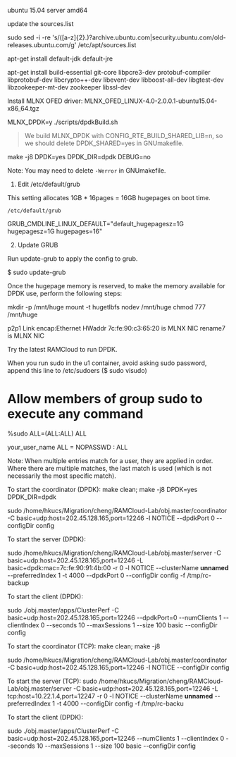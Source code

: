 ubuntu 15.04 server amd64

update the sources.list

sudo sed -i -re 's/([a-z]{2}\.)?archive.ubuntu.com|security.ubuntu.com/old-releases.ubuntu.com/g' /etc/apt/sources.list


apt-get install default-jdk default-jre

apt-get install build-essential git-core libpcre3-dev protobuf-compiler libprotobuf-dev libcrypto++-dev libevent-dev libboost-all-dev libgtest-dev libzookeeper-mt-dev zookeeper libssl-dev

Install MLNX OFED driver: MLNX_OFED_LINUX-4.0-2.0.0.1-ubuntu15.04-x86_64.tgz

MLNX_DPDK=y ./scripts/dpdkBuild.sh 

> We build MLNX_DPDK with CONFIG_RTE_BUILD_SHARED_LIB=n, so we should delete DPDK_SHARED=yes in GNUmakefile.

make -j8 DPDK=yes DPDK_DIR=dpdk DEBUG=no


Note: You may need to delete `-Werror` in GNUmakefile.

1. Edit /etc/default/grub

This setting allocates 1GB * 16pages = 16GB hugepages on boot time.

    /etc/default/grub

GRUB_CMDLINE_LINUX_DEFAULT="default_hugepagesz=1G hugepagesz=1G hugepages=16"

2. Update GRUB

Run update-grub to apply the config to grub.

$ sudo update-grub

Once the hugepage memory is reserved, to make the memory available for DPDK use, perform the following steps:

mkdir -p /mnt/huge
mount -t hugetlbfs nodev /mnt/huge
chmod 777 /mnt/huge

p2p1      Link encap:Ethernet  HWaddr 7c:fe:90:c3:65:20  is MLNX NIC
rename7 is MLNX NIC


Try the latest RAMCloud to run DPDK.


When you run sudo in the u1 container, avoid asking sudo password, append this line to /etc/sudoers ($ sudo visudo)

# Allow members of group sudo to execute any command
%sudo	ALL=(ALL:ALL) ALL

your_user_name ALL = NOPASSWD : ALL

Note: When multiple entries match for a user, they are applied in order. Where there are multiple matches, the last match is used (which is not necessarily the most specific match).

To start the coordinator (DPDK):
make clean; make -j8 DPDK=yes DPDK_DIR=dpdk

sudo /home/hkucs/Migration/cheng/RAMCloud-Lab/obj.master/coordinator -C basic+udp:host=202.45.128.165,port=12246 -l NOTICE --dpdkPort 0 --configDir config

To start the server (DPDK):

sudo /home/hkucs/Migration/cheng/RAMCloud-Lab/obj.master/server -C basic+udp:host=202.45.128.165,port=12246 -L basic+dpdk:mac=7c:fe:90:91:4b:00 -r 0 -l NOTICE --clusterName __unnamed__  --preferredIndex 1 -t 4000 --dpdkPort 0 --configDir config -f /tmp/rc-backup

To start the client (DPDK):

sudo ./obj.master/apps/ClusterPerf -C basic+udp:host=202.45.128.165,port=12246 --dpdkPort=0 --numClients 1 --clientIndex 0 --seconds 10 --maxSessions 1 --size 100 basic --configDir config


To start the coordinator (TCP):
make clean; make -j8

sudo /home/hkucs/Migration/cheng/RAMCloud-Lab/obj.master/coordinator -C basic+udp:host=202.45.128.165,port=12246 -l NOTICE --configDir config

To start the server (TCP):
sudo /home/hkucs/Migration/cheng/RAMCloud-Lab/obj.master/server -C basic+udp:host=202.45.128.165,port=12246 -L tcp:host=10.22.1.4,port=12247 -r 0 -l NOTICE --clusterName __unnamed__  --preferredIndex 1 -t 4000 --configDir config -f /tmp/rc-backu

To start the client (DPDK):

sudo ./obj.master/apps/ClusterPerf -C basic+udp:host=202.45.128.165,port=12246 --numClients 1 --clientIndex 0 --seconds 10 --maxSessions 1 --size 100 basic --configDir config

